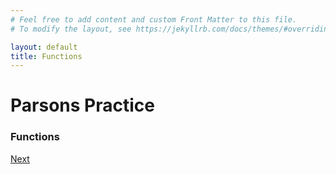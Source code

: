 ```yaml
---
# Feel free to add content and custom Front Matter to this file.
# To modify the layout, see https://jekyllrb.com/docs/themes/#overriding-theme-defaults

layout: default
title: Functions
---
```

# Parsons Practice

### Functions
[Next](./parsons/functions.html)
